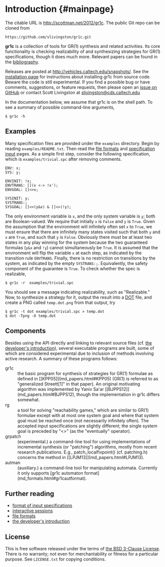 Introduction        {#mainpage}
============

The citable URL is <http://scottman.net/2012/gr1c>.  The public Git repo can be
cloned from

    https://github.com/slivingston/gr1c.git

**gr1c** is a collection of tools for GR(1) synthesis and related activities.
Its core functionality is checking realizability of and synthesizing strategies
for GR(1) specifications, though it does much more.  Relevant papers can be
found in the [bibliography](md_papers.html).

Releases are posted at http://vehicles.caltech.edu/snapshots/.  See the
[installation page](md_installation.html) for instructions about installing gr1c
from source code.  Beware the code is still experimental. If you find a possible
bug or have comments, suggestions, or feature requests, then please open an
[issue on GitHub](https://github.com/slivingston/gr1c/issues) or contact Scott
Livingston at <slivingston@cds.caltech.edu>

In the documentation below, we assume that gr1c is on the shell path. To see a
summary of possible command-line arguments,

    $ gr1c -h


Examples
--------

Many specification files are provided under the `examples` directory.  Begin by
reading `examples/README.txt`. Then read the [file formats](md_formats.html) and
[specification input](md_spc_format.html) pages.  As a simple first step,
consider the following specification, which is `examples/trivial.spc` after
removing comments.

    ENV: x;
    SYS: y;

    ENVINIT: !x;
    ENVTRANS: [](x <-> !x');
    ENVGOAL: []<>x;

    SYSINIT: y;
    SYSTRANS:;
    SYSGOAL: []<>(y&x) & []<>(!y);

The only environment variable is `x`, and the only system variable is `y`; both
are Boolean-valued.  We require that initially `x` is `False` and `y` is `True`.
Given the assumption that the environment will infinitely often set `x` to
`True`, we must ensure that there are infinitely many states visited such that
both `y` and `x` are `True`, and such that `y` is `False`.  Obviously there must
be at least two states in any play winning for the system because the two
guaranteed formulas (`y&x` and `!y`) cannot simultaneously be `True`.  It is
assumed that the environment will flip the variable `x` at each step, as
indicated by the transition rule `ENVTRANS`.  Finally, there is no restriction
on transitions by the system, as indicated by the empty
`SYSTRANS:;`. Equivalently, the safety component of the guarantee is `True`.  To
check whether the spec is realizable,

    $ gr1c -r  examples/trivial.spc

You should see a message indicating realizability, such as "Realizable." Now, to
synthesize a strategy for it, output the result into a
[DOT](http://www.graphviz.org/) file, and create a PNG called `temp.dot.png`
from that output, try

    $ gr1c -t dot examples/trivial.spc > temp.dot
    $ dot -Tpng -O temp.dot


Components
----------

Besides using the API directly and linking to relevant source files (cf. [the
developer's introduction](md_start_dev.html)), several executable programs are
built, some of which are considered experimental due to inclusion of methods
involving active research.  A summary of these programs follows:

<dl>
<dt>gr1c</dt>
<dd>the basic program for synthesis of strategies for GR(1) formulae as defined
in [[KPP05]](md_papers.html#KPP05) (GR(1) is referred to as "generalized
Streett[1]" in that paper).  An original motivating algorithm was implemented by
Yaniv Sa'ar [[BJPPS12]](md_papers.html#BJPPS12), though the implementation in
gr1c differs somewhat.
</dd>

<dt>rg</dt>
<dd>a tool for solving "reachability games," which are similar to GR(1) formulae
except with at most one system goal and where that system goal must be reached
once (not necessarily infinitely often).  The accepted input specifications are
slightly different; the single system goal is preceded by "<>" (as the
"eventually" operator).
</dd>

<dt>grpatch</dt>
<dd>(experimental.)  a command-line tool for using implementations of
incremental synthesis (or "patching") algorithms, mostly from recent research
publications.  E.g., patch_localfixpoint() (cf. patching.h) concerns the method
in [[LPJM13]](md_papers.html#LPJM13).
</dd>

<dt>autman</dt>
<dd>(auxiliary.)  a command-line tool for manipulating automata.  Currently it
only supports [gr1c automaton format](md_formats.html#gr1cautformat).
</dd>
</dl>


Further reading
---------------

- [format of input specifications](md_spc_format.html)
- [interactive sessions](md_interaction.html)
- [file formats](md_formats.html)
- [the developer's introduction](md_start_dev.html)


License
-------

This is free software released under the terms of [the BSD 3-Clause
License](http://opensource.org/licenses/BSD-3-Clause).  There is no
warranty; not even for merchantability or fitness for a particular
purpose.  See `LICENSE.txt` for copying conditions.
